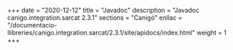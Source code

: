 +++
date        = "2020-12-12"
title       = "Javadoc"
description = "Javadoc canigo.integration.sarcat 2.3.1"
sections    = "Canigó"
enllac		= "/documentacio-llibreries/canigo.integration.sarcat/2.3.1/site/apidocs/index.html"
weight		= 1
+++
